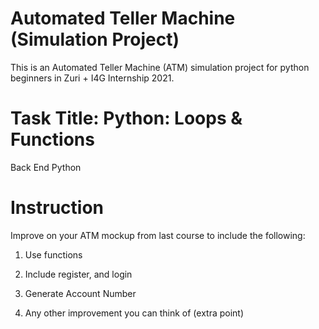 # Automated Teller Machine (Simulation Project)

 This is an Automated Teller Machine (ATM) simulation project for python beginners in Zuri + I4G Internship 2021.


# Task Title: Python: Loops & Functions
Back End
Python


# Instruction

Improve on your ATM mockup from last course to include the following:

1. Use functions

2. Include register, and login

3. Generate Account Number

4. Any other improvement you can think of (extra point)

 
